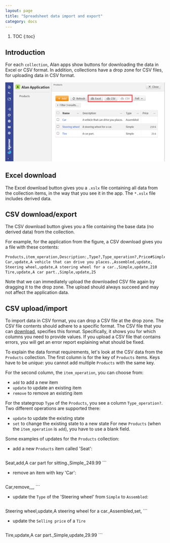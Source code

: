 ```yaml
---
layout: page
title: "Spreadsheet data import and export"
category: docs
---
```


1. TOC
{:toc}

## Introduction

For each `collection`, Alan apps show buttons for downloading the data in Excel or CSV format.
In addition, collections have a drop zone for CSV files, for uploading data in CSV format.

![Excel download, CSV download, and CSV upload](./files_data-import-export/csv3.png)

## Excel download
The Excel download button gives you a `.xslx` file containing all data from the collection items, in the way that you see it in the app.
The `*.xslx` file includes derived data.

## CSV download/export
The CSV download button gives you a file containing the base data (no derived data) from the collection.

For example, for the application from the figure, a CSV download gives you a file with these contents:
```
Products,item_operation,Description:,Type?,Type_operation?,Price#Simple*Type?
Car,update,A vehicle that can drive you places.,Assembled,update,
Steering wheel,update,A steering wheel for a car.,Simple,update,210
Tire,update,A car part.,Simple,update,25
```
Note that we can immediately upload the downloaded CSV file again by dragging it to the drop zone.
The upload should always succeed and may not affect the application data.

## CSV upload/import
To import data in CSV format, you can drop a CSV file at the drop zone.
The CSV file contents should adhere to a specific format.
The CSV file that you can [download](#csv-downloadexport), specifies this format.
Specifically, it shows you for which columns you need to provide values.
If you upload a CSV file that contains errors, you will get an error report explaining what should be fixed.

To explain the data format requirements, let's look at the CSV data from the `Products` collection.
The first column is for the key of `Products` items.
Keys have to be *unique*: you cannot add multiple `Products` with the same key.

For the second column, the `item_operation`, you can choose from:
- `add` to add a new item
- `update` to update an existing item
- `remove` to remove an existing item

For the stategroup `Type` of the `Products`, you see a column `Type_operation?`.
Two different operations are supported there:
- `update` to update the existing state
- `set` to change the existing state to a new state
For new `Products` (when the `item_operation` is `add`), you have to use a blank field.

Some examples of updates for the `Products` collection:
- add a new `Products` item called 'Seat':
	```
Seat,add,A car part for sitting.,Simple,,249.99
	```
- remove an item with key 'Car':
	```
Car,remove,,,,
	```
- update the `Type` of the 'Steering wheel' from `Simple` to `Assembled`:
	```
Steering wheel,update,A steering wheel for a car.,Assembled,set,
	```
- update the `Selling price` of a `Tire`
	```
Tire,update,A car part.,Simple,update,29.99
	```
